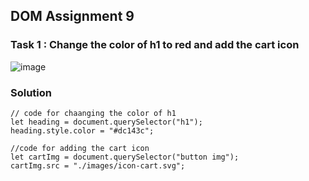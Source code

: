 ## DOM Assignment 9

### Task 1 : Change the color of h1 to red and add the cart icon

![image](https://user-images.githubusercontent.com/48837703/216388958-f1118de7-164d-43d5-be9b-42dea885dea2.png)

### Solution

```
// code for chaanging the color of h1
let heading = document.querySelector("h1");
heading.style.color = "#dc143c";

//code for adding the cart icon
let cartImg = document.querySelector("button img");
cartImg.src = "./images/icon-cart.svg";
```
